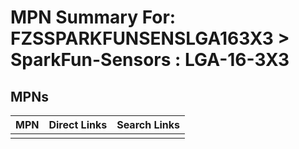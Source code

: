 



# MPN Summary For: FZSSPARKFUNSENSLGA163X3 > SparkFun-Sensors : LGA-16-3X3

## MPNs
  

|MPN|Direct Links|Search Links|
| :--- | :--- | :--- |
||||
